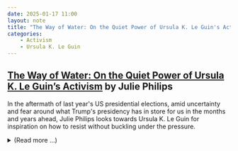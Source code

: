 ```yaml
---
date: 2025-01-17 11:00
layout: note
title: "The Way of Water: On the Quiet Power of Ursula K. Le Guin's Activism"
categories:
    - Activism
    - Ursula K. Le Guin
---
```

## <a href="https://lithub.com/the-way-of-water-on-the-quiet-power-of-ursula-k-le-guins-activism/" target="_blank">The Way of Water: On the Quiet Power of Ursula K. Le Guin’s Activism</a> by Julie Philips

In the aftermath of last year's US presidential elections, amid uncertainty and fear around what Trump's presidency has in store for us in the months and years ahead, Julie Philips looks towards Ursula K. Le Guin for inspiration on how to resist without buckling under the pressure.  

<details>
<summary>(Read more ...)</summary>

After re-reading an essay that Ursula K. Le Guin wrote shortly after Trump's first presidential election win in 2016, Philips dives into the author's life beyond her illustrious writing career, as a political activist on the local and (sometimes) national level, and shows how the writer fought for and defended the issues, ideas and values she believed in on her own terms, not by engaging the ones she opposed directly all that often, but instead by holding steady, staying her ground, patiently performing the often menial labour of grassroots activism.  

I don't know if this will be enough, if it's the way to beat Trump, to beat the current pull to the far right in politics pretty much the world over, but whenever resilience runs low - as it certainly will in certain moments - I do think Le Guin's approach can be a guiding light.  

I've long admired Le Guin's incredibly well-constructed, well-considered, poignant and clear narratives, the sociological and anthropological thought experiments that lay at the basis of them, the complicated and engaging characters that populate them and the beautiful sentences she devised to tell them. There really is no one quite like her. It's no surprise she considered the real world, its politics and her own role in it with just as much thoughtfulness as she did her fictional imaginations. It only makes me admire her more.  

</details>
